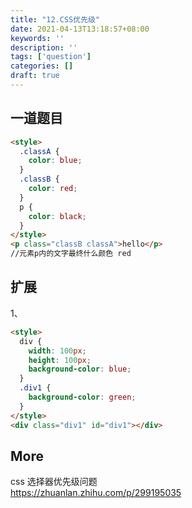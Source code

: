 ```yaml
---
title: "12.CSS优先级"
date: 2021-04-13T13:18:57+08:00
keywords: ''
description: ''
tags: ['question']
categories: []
draft: true
---
```


## 一道题目

```html
<style>
  .classA {
    color: blue;
  }
  .classB {
    color: red;
  }
  p {
    color: black;
  }
</style>
<p class="classB classA">hello</p>
//元素p内的文字最终什么颜色 red
```

## 扩展

1、

```html
<style>
  div {
    width: 100px;
    height: 100px;
    background-color: blue;
  }
  .div1 {
    background-color: green;
  }
</style>
<div class="div1" id="div1"></div>
```

## More 

css 选择器优先级问题   
https://zhuanlan.zhihu.com/p/299195035